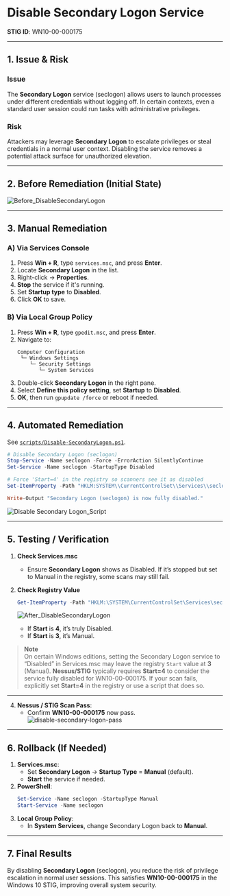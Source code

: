 # Disable Secondary Logon Service
**STIG ID**: WN10-00-000175

---

## 1. Issue & Risk

### Issue
The **Secondary Logon** service (seclogon) allows users to launch processes under different credentials without logging off. In certain contexts, even a standard user session could run tasks with administrative privileges. 

### Risk
Attackers may leverage **Secondary Logon** to escalate privileges or steal credentials in a normal user context. Disabling the service removes a potential attack surface for unauthorized elevation.

---

## 2. Before Remediation (Initial State)

![Before_DisableSecondaryLogon](https://github.com/user-attachments/assets/707a9e19-ebf1-4640-a5c6-332562965371)

---

## 3. Manual Remediation

### A) Via Services Console
1. Press **Win + R**, type `services.msc`, and press **Enter**.
2. Locate **Secondary Logon** in the list.
3. Right-click → **Properties**.
4. **Stop** the service if it's running.
5. Set **Startup type** to **Disabled**.
6. Click **OK** to save.

### B) Via Local Group Policy
1. Press **Win + R**, type `gpedit.msc`, and press **Enter**.
2. Navigate to:
   ```
   Computer Configuration
    └─ Windows Settings
       └─ Security Settings
          └─ System Services
   ```
3. Double-click **Secondary Logon** in the right pane.
4. Select **Define this policy setting**, set **Startup** to **Disabled**.
5. **OK**, then run `gpupdate /force` or reboot if needed.

---

## 4. Automated Remediation

See [`scripts/Disable-SecondaryLogon.ps1`](../scripts/Disable-SecondaryLogon.ps1).

```powershell
# Disable Secondary Logon (seclogon)
Stop-Service -Name seclogon -Force -ErrorAction SilentlyContinue
Set-Service -Name seclogon -StartupType Disabled

# Force 'Start=4' in the registry so scanners see it as disabled
Set-ItemProperty -Path "HKLM:SYSTEM\\CurrentControlSet\\Services\\seclogon" -Name "Start" -Value 4

Write-Output "Secondary Logon (seclogon) is now fully disabled."
```
![Disable Secondary Logon_Script](https://github.com/user-attachments/assets/b2ea438c-a6d8-4dd8-8a83-516bee2f22f1)

---



## 5. Testing / Verification

1. **Check Services.msc**  
   - Ensure **Secondary Logon** shows as Disabled. If it’s stopped but set to Manual in the registry, some scans may still fail.

2. **Check Registry Value**  
   ```powershell
   Get-ItemProperty -Path "HKLM:\SYSTEM\CurrentControlSet\Services\seclogon" -Name "Start"
   ```
   ![After_DisableSecondaryLogon](https://github.com/user-attachments/assets/67309f3e-4d31-4d14-9772-1a286141c0ef)

   - If **Start** is **4**, it’s truly Disabled.  
   - If **Start** is **3**, it’s Manual.
     

  > **Note**  
  > On certain Windows editions, setting the Secondary Logon service to “Disabled” in Services.msc may leave the registry `Start` value at **3** (Manual). **Nessus/STIG** typically requires **Start=4** to consider the service fully disabled for WN10-00-000175. If your scan fails, explicitly set **Start=4** in the registry or use a script that does so.
   ---

4. **Nessus / STIG Scan Pass**:
   - Confirm **WN10-00-000175** now pass.
     ![disable-secondary-logon-pass](https://github.com/user-attachments/assets/279a62e2-b128-48c6-abbe-8810fc6cc912)

---

## 6. Rollback (If Needed)

1. **Services.msc**:
   - Set **Secondary Logon** → **Startup Type** = **Manual** (default).
   - **Start** the service if needed.
2. **PowerShell**:
   ```powershell
   Set-Service -Name seclogon -StartupType Manual
   Start-Service -Name seclogon
   ```
3. **Local Group Policy**:
   - In **System Services**, change Secondary Logon back to **Manual**.

---

## 7. Final Results

By disabling **Secondary Logon** (seclogon), you reduce the risk of privilege escalation in normal user sessions. This satisfies **WN10-00-000175** in the Windows 10 STIG, improving overall system security.
